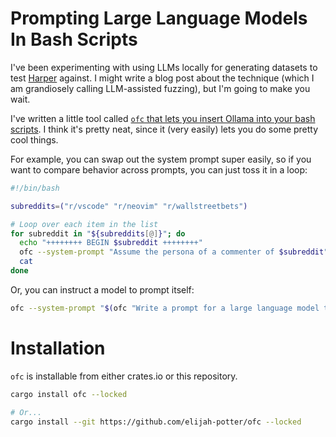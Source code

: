 # Prompting Large Language Models In Bash Scripts 

I've been experimenting with using LLMs locally for generating datasets to test [Harper](https://writewithharper.com) against.
I might write a blog post about the technique (which I am grandiosely calling LLM-assisted fuzzing), but I'm going to make you wait.

I've written a little tool called [`ofc` that lets you insert Ollama into your bash scripts](https://github.com/elijah-potter/ofc).
I think it's pretty neat, since it (very easily) lets you do some pretty cool things.

For example, you can swap out the system prompt super easily, so if you want to compare behavior across prompts, you can just toss it in a loop:

```bash
#!/bin/bash

subreddits=("r/vscode" "r/neovim" "r/wallstreetbets")

# Loop over each item in the list
for subreddit in "${subreddits[@]}"; do
  echo "++++++++ BEGIN $subreddit ++++++++"
  ofc --system-prompt "Assume the persona of a commenter of $subreddit" "What is your opinion on pepperjack cheese."
  cat
done
```

Or, you can instruct a model to prompt itself:

```bash
ofc --system-prompt "$(ofc "Write a prompt for a large language model that makes it think harder. ")" "What is a while loop?"
```

# Installation

`ofc` is installable from either crates.io or this repository.

```bash
cargo install ofc --locked

# Or...
cargo install --git https://github.com/elijah-potter/ofc --locked
```
